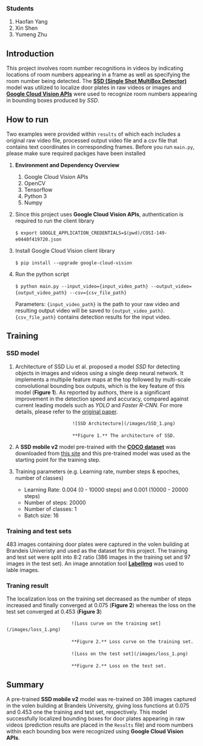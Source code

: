 ### Students
1. Haofan Yang
2. Xin Shen
3. Yumeng Zhu

## Introduction
This project involves room number recognitions in videos by indicating locations of room numbers appearing in a frame as well as specifying the room number being detected. The **[SSD (Single Shot MultiBox Detector)](https://arxiv.org/abs/1512.02325)** model was utilized to localize door plates in raw videos or images and **[Google Cloud Vision APIs](https://cloud.google.com/vision/docs/libraries?hl=zh-cn)** were used to recognize room numbers appearing in bounding boxes produced by *SSD*. 

## How to run
Two examples were provided within `results` of which each includes a original raw video file, processed output video file and a csv file that contains text coordinates in corresponding frames. Before you run `main.py`, please make sure required packges have been installed
1. **Environment and Dependency Overview**
	1. Google Cloud Vision APIs
	2. OpenCV
	3. Tensorflow
	4. Python 3
	5. Numpy

2. Since this project uses **Google Cloud Vision APIs**, authentication is required to run the client library

	`$ export GOOGLE_APPLICATION_CREDENTIALS=$(pwd)/COSI-149-e0440f419720.json` 

3. Install Google Cloud Vision client library

	`$ pip install --upgrade google-cloud-vision`

4. Run the python script

	`$ python main.py --input_video={input_video_path} --output_video={output_video_path} --csv={csv_file_path}`

	Parameters: `{input_video_path}` is the path to your raw video and resulting output video will be saved to `{output_video_path}`. `{csv_file_path}` contains detection results for the input video.

## Training
### SSD model
1. Architecture of SSD
	Liu et al. proposed a model *SSD* for detecting objects in images and videos using a single deep neural network. It implements a multipile feature maps at the top followed by multi-scale convolutional bounding box outputs, which is the key feature of this model (**Figure 1**). As reported by authors, there is a significant improvement in the detection speed and accuracy, compared against current leading models such as *YOLO* and *Faster R-CNN*. For more details, please refer to the [original paper](https://arxiv.org/abs/1512.02325).
							
							![SSD Architecture](/images/SSD_1.png)

							**Figure 1.** The architecture of SSD.

2. A **SSD mobile v2** model pre-trained with the **[COCO dataset](http://cocodataset.org/#home)** was downloaded from [this site](https://github.com/tensorflow/models/blob/master/research/object_detection/g3doc/detection_model_zoo.md) and this pre-trained model was used as the starting point for the training step.

3. Training parameters (e.g. Learning rate, number steps & epoches, number of classes)
	* Learning Rate: 0.004 (0 - 10000 steps) and 0.001 (10000 - 20000 steps)
	* Number of steps: 20000
	* Number of classes: 1
	* Batch size: 16

### Training and test sets
483 images containing door plates were captured in the volen building at Brandeis Univeristy and used as the dataset for this project. The training and test set were split into 8:2 ratio (386 images in the training set and 97 images in the test set). An image annotation tool **[LabelImg](https://github.com/tzutalin/labelImg)** was used to lable images.

### Traning result
The localization loss on the training set decreased as the number of steps increased and finally converged at 0.075 (**Figure 2**) whereas the loss on the test set converged at 0.453 (**Figure 3**)
							
							![Loss curve on the training set](/images/loss_1.png)

							**Figure 2.** Loss curve on the training set.
							
							![Loss on the test set](/images/loss_1.png)

							**Figure 2.** Loss on the test set.

## Summary
A pre-trained **SSD mobile v2** model was re-trained on 386 images captured in the volen building at Brandeis University, giving loss functions at 0.075 and 0.453 one the training and test set, respectively. This model successfully localized bounding boxes for door plates appearing in raw videos (prediction results are placed in the `Results` file) and room numbers within each bounding box were recognized using **Google Cloud Vision APIs**.
